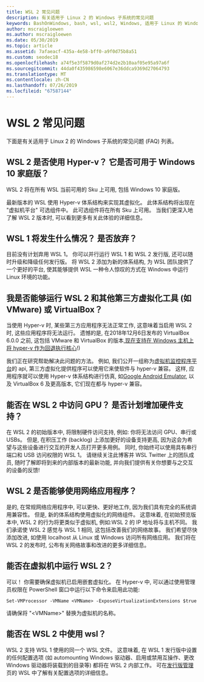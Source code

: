 ```yaml
---
title: WSL 2 常见问题
description: 有关适用于 Linux 2 的 Windows 子系统的常见问题
keywords: BashOnWindows, bash, wsl, wsl2, Windows, 适用于 Linux 的 Windows 子系统, windowssubsystem, ubuntu, debian, suse, Windows 10, 安装
author: mscraigloewen
ms.author: mscraigloewen
ms.date: 05/30/2019
ms.topic: article
ms.assetid: 7afaeacf-435a-4e58-bff0-a9f0d75b8a51
ms.custom: seodec18
ms.openlocfilehash: a74f5e3f5879d0af274d2e2b10aaf05e95a97a6f
ms.sourcegitcommit: 44da0f435986598e6067e36ddca9369d27064793
ms.translationtype: MT
ms.contentlocale: zh-CN
ms.lasthandoff: 07/26/2019
ms.locfileid: "67587144"
---
```

# <a name="wsl-2-faq"></a>WSL 2 常见问题

下面是有关适用于 Linux 2 的 Windows 子系统的常见问题 (FAQ) 列表。

## <a name="does-wsl-2-use-hyper-v-will-it-be-available-on-windows-10-home"></a>WSL 2 是否使用 Hyper-v？ 它是否可用于 Windows 10 家庭版？

WSL 2 将在所有 WSL 当前可用的 Sku 上可用, 包括 Windows 10 家庭版。

最新版本的 WSL 使用 Hyper-v 体系结构来实现其虚拟化。 此体系结构将出现在 "虚拟机平台" 可选组件中。 此可选组件将在所有 Sku 上可用。 当我们更深入地了解 WSL 2 版本时, 可以看到更多有关此体验的详细信息。

## <a name="what-will-happen-to-wsl-1-will-it-be-abandoned"></a>WSL 1 将发生什么情况？ 是否放弃？

目前没有计划弃用 WSL 1。 你可以并行运行 WSL 1 和 WSL 2 发行版, 还可以随时升级和降级任何发行版。 将 WSL 2 添加为新的体系结构, 为 WSL 团队提供了一个更好的平台, 使其能够提供 WSL 一种令人惊叹的方式在 Windows 中运行 Linux 环境的功能。

## <a name="will-i-be-able-to-run-wsl-2-and-other-3rd-party-virtualization-tools-such-as-vmware-or-virtualbox"></a>我是否能够运行 WSL 2 和其他第三方虚拟化工具 (如 VMware) 或 VirtualBox？

当使用 Hyper-v 时, 某些第三方应用程序无法正常工作, 这意味着当启用 WSL 2 时, 这些应用程序将无法运行。 遗憾的是, 在2018年12月6日发布的 VirtualBox 6.0.0 之前, 这包括 VMware 和 VirtualBox 的版本,[现在支持在 Windows 主机上将 hyper-v 作为回退执行核心][1]!)

我们正在研究帮助解决此问题的方法。 例如, 我们公开一组称为[虚拟机监控程序平台][2]的 api, 第三方虚拟化提供程序可以使用它来使软件与 hyper-v 兼容。 这样, 应用程序就可以使用 Hyper-v 体系结构进行仿真, 如[Google Android Emulator][3], 以及 VirtualBox 6 及更高版本, 它们现在都与 hyper-v 兼容。

## <a name="can-i-access-the-gpu-in-wsl-2-are-there-plans-to-increase-hardware-support"></a>能否在 WSL 2 中访问 GPU？ 是否计划增加硬件支持？

在 WSL 2 的初始版本中, 将限制硬件访问支持, 例如: 你将无法访问 GPU、串行或 USBs。 但是, 在积压工作 (backlog) 上添加更好的设备支持更高, 因为这会为希望与这些设备进行交互的开发人员打开更多用例。 同时, 你始终可以使用具有串行端口和 USB 访问权限的 WSL 1。 请继续关注此博客并 WSL Twitter 上的团队成员, 随时了解即将到来的内部版本的最新功能, 并向我们提供有关你想要与之交互的设备的反馈!

## <a name="will-wsl-2-be-able-to-use-networking-applications"></a>WSL 2 是否能够使用网络应用程序？

是的, 在常规网络应用程序中, 可以更快、更好地工作, 因为我们具有完全的系统调用兼容性。 但是, 新的体系结构使用虚拟化的网络组件。 这意味着, 在初始预览版本中, WSL 2 的行为将更类似于虚拟机, 例如:WSL 2 的 IP 地址将与主机不同。 我们承诺使 WSL 2 感觉与 WSL 1 相同, 这包括改善我们的网络故事。 我们希望尽快添加改进, 如使用 localhost 从 Linux 或 Windows 访问所有网络应用。 我们将在 WSL 2 的发布时, 公布有关网络故事和改进的更多详细信息。

## <a name="can-i-run-wsl-2-in-a-virtual-machine"></a>能否在虚拟机中运行 WSL 2？

可以！ 你需要确保虚拟机已启用嵌套虚拟化。 在 Hyper-v 中, 可以通过使用管理员权限在 PowerShell 窗口中运行以下命令来启用此功能:

`Set-VMProcessor -VMName <VMName> -ExposeVirtualizationExtensions $true`

请确保将 "&lt;VMName&gt;" 替换为虚拟机的名称。

## <a name="can-i-use-wslconf-in-wsl-2"></a>能否在 WSL 2 中使用 wsl？

WSL 2 支持 WSL 1 使用的同一个 WSL 文件。 这意味着, 在 WSL 1 发行版中设置的任何配置选项 (如 automounting Windows 驱动器、启用或禁用互操作、更改 Windows 驱动器将装载到的目录等) 都将在 WSL 2 内部工作。 可在[发行版管理](./wsl-config.md)页的 WSL 中了解有关配置选项的详细信息。 

 [1]: https://www.virtualbox.org/wiki/Changelog-6.0
 [2]: https://docs.microsoft.com/en-us/virtualization/api/
 [3]: https://devblogs.microsoft.com/visualstudio/hyper-v-android-emulator-support/